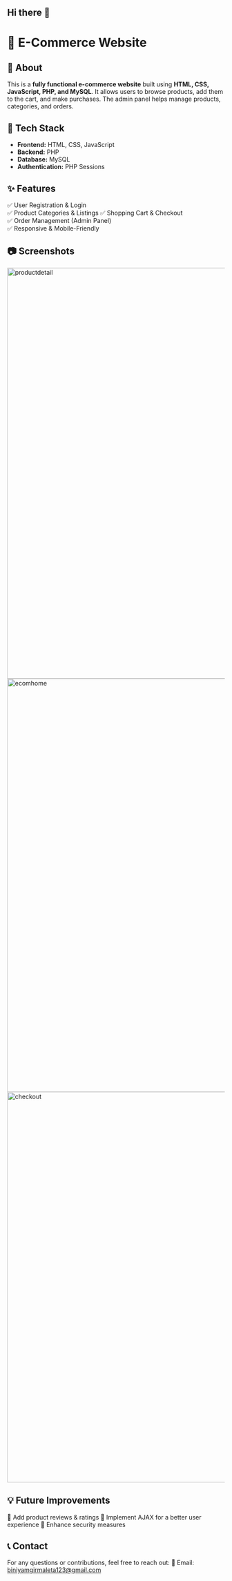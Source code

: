 ## Hi there 👋
# 🛒 E-Commerce Website  

## 📌 About  

This is a **fully functional e-commerce website** built using **HTML, CSS, JavaScript, PHP, and MySQL**. It allows users to browse products, add them to the cart, and make purchases. The admin panel helps manage products, categories, and orders.  

## 🔧 Tech Stack  

- **Frontend:** HTML, CSS, JavaScript  
- **Backend:** PHP  
- **Database:** MySQL  
- **Authentication:** PHP Sessions  

## ✨ Features  

✅ User Registration & Login  
✅ Product Categories & Listings 
✅ Shopping Cart & Checkout  
✅ Order Management (Admin Panel)  
✅ Responsive & Mobile-Friendly  

## 📷 Screenshots
<img width="952" alt="productdetail" src="https://github.com/user-attachments/assets/3abb882e-fcda-4f76-82e0-fdda4a9177ca" />
<img width="958" alt="ecomhome" src="https://github.com/user-attachments/assets/a8f953bb-e6f1-4608-a4d9-f971ac06e91f" />
<img width="905" alt="checkout" src="https://github.com/user-attachments/assets/57329c5a-7187-4b7c-ac8d-a0954c04a41d" />

## 💡 Future Improvements
🔹 Add product reviews & ratings
🔹 Implement AJAX for a better user experience
🔹 Enhance security measures

## 📞 Contact
For any questions or contributions, feel free to reach out:
📧 Email: biniyamgirmaleta123@gmail.com
<!--
**Bini1627/bini1627** is a ✨ _special_ ✨ repository because its `README.md` (this file) appears on your GitHub profile.

Here are some ideas to get you started:

- 🔭 I’m currently working on ...
- 🌱 I’m currently learning ...
- 👯 I’m looking to collaborate on ...
- 🤔 I’m looking for help with ...
- 💬 Ask me about ...
- 📫 How to reach me: ...
- 😄 Pronouns: ...
- ⚡ Fun fact: ...
-->

